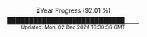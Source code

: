 <p align="center">
⏳Year Progress (92.01 %) <br>
███████████████████████████▁▁▁ <br>
<sub>Updated: Mon, 02 Dec 2024 18:30:36 GMT</sub>
</p>

